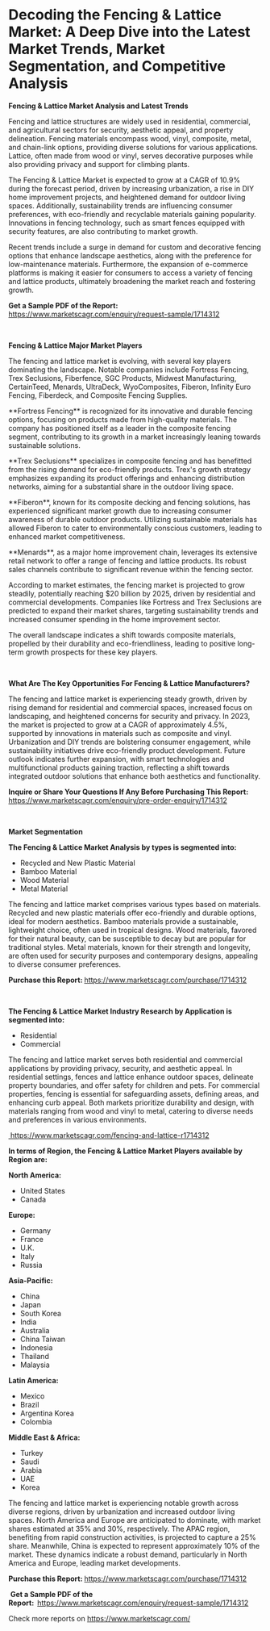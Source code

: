 <p><h1>Decoding the Fencing & Lattice Market: A Deep Dive into the Latest Market Trends, Market Segmentation, and Competitive Analysis</h1></p><p><strong>Fencing & Lattice Market Analysis and Latest Trends</strong></p>
<p><p>Fencing and lattice structures are widely used in residential, commercial, and agricultural sectors for security, aesthetic appeal, and property delineation. Fencing materials encompass wood, vinyl, composite, metal, and chain-link options, providing diverse solutions for various applications. Lattice, often made from wood or vinyl, serves decorative purposes while also providing privacy and support for climbing plants.</p><p>The Fencing & Lattice Market is expected to grow at a CAGR of 10.9% during the forecast period, driven by increasing urbanization, a rise in DIY home improvement projects, and heightened demand for outdoor living spaces. Additionally, sustainability trends are influencing consumer preferences, with eco-friendly and recyclable materials gaining popularity. Innovations in fencing technology, such as smart fences equipped with security features, are also contributing to market growth. </p><p>Recent trends include a surge in demand for custom and decorative fencing options that enhance landscape aesthetics, along with the preference for low-maintenance materials. Furthermore, the expansion of e-commerce platforms is making it easier for consumers to access a variety of fencing and lattice products, ultimately broadening the market reach and fostering growth.</p></p>
<p><strong>Get a Sample PDF of the Report:&nbsp;</strong> <a href="https://www.marketscagr.com/enquiry/request-sample/1714312?utm_campaign=3224&utm_medium=2&utm_source=Github&utm_content=ia&utm_term=28032025&utm_id=fencing-lattice">https://www.marketscagr.com/enquiry/request-sample/1714312</a></p>
<p>&nbsp;</p>
<p><strong>Fencing & Lattice Major Market Players</strong></p>
<p><p>The fencing and lattice market is evolving, with several key players dominating the landscape. Notable companies include Fortress Fencing, Trex Seclusions, Fiberfence, SGC Products, Midwest Manufacturing, CertainTeed, Menards, UltraDeck, WyoComposites, Fiberon, Infinity Euro Fencing, Fiberdeck, and Composite Fencing Supplies.</p><p>**Fortress Fencing** is recognized for its innovative and durable fencing options, focusing on products made from high-quality materials. The company has positioned itself as a leader in the composite fencing segment, contributing to its growth in a market increasingly leaning towards sustainable solutions. </p><p>**Trex Seclusions** specializes in composite fencing and has benefitted from the rising demand for eco-friendly products. Trex's growth strategy emphasizes expanding its product offerings and enhancing distribution networks, aiming for a substantial share in the outdoor living space.</p><p>**Fiberon**, known for its composite decking and fencing solutions, has experienced significant market growth due to increasing consumer awareness of durable outdoor products. Utilizing sustainable materials has allowed Fiberon to cater to environmentally conscious customers, leading to enhanced market competitiveness.</p><p>**Menards**, as a major home improvement chain, leverages its extensive retail network to offer a range of fencing and lattice products. Its robust sales channels contribute to significant revenue within the fencing sector.</p><p>According to market estimates, the fencing market is projected to grow steadily, potentially reaching $20 billion by 2025, driven by residential and commercial developments. Companies like Fortress and Trex Seclusions are predicted to expand their market shares, targeting sustainability trends and increased consumer spending in the home improvement sector.</p><p>The overall landscape indicates a shift towards composite materials, propelled by their durability and eco-friendliness, leading to positive long-term growth prospects for these key players.</p></p>
<p>&nbsp;</p>
<p><strong>What Are The Key Opportunities For Fencing & Lattice Manufacturers?</strong></p>
<p><p>The fencing and lattice market is experiencing steady growth, driven by rising demand for residential and commercial spaces, increased focus on landscaping, and heightened concerns for security and privacy. In 2023, the market is projected to grow at a CAGR of approximately 4.5%, supported by innovations in materials such as composite and vinyl. Urbanization and DIY trends are bolstering consumer engagement, while sustainability initiatives drive eco-friendly product development. Future outlook indicates further expansion, with smart technologies and multifunctional products gaining traction, reflecting a shift towards integrated outdoor solutions that enhance both aesthetics and functionality.</p></p>
<p><strong>Inquire or Share Your Questions If Any Before Purchasing This Report:</strong> <a href="https://www.marketscagr.com/enquiry/pre-order-enquiry/1714312?utm_campaign=3224&utm_medium=2&utm_source=Github&utm_content=ia&utm_term=28032025&utm_id=fencing-lattice">https://www.marketscagr.com/enquiry/pre-order-enquiry/1714312</a></p>
<p>&nbsp;</p>
<p><strong>Market Segmentation</strong></p>
<p><strong>The Fencing & Lattice Market Analysis by types is segmented into:</strong></p>
<p><ul><li>Recycled and New Plastic Material</li><li>Bamboo Material</li><li>Wood Material</li><li>Metal Material</li></ul></p>
<p><p>The fencing and lattice market comprises various types based on materials. Recycled and new plastic materials offer eco-friendly and durable options, ideal for modern aesthetics. Bamboo materials provide a sustainable, lightweight choice, often used in tropical designs. Wood materials, favored for their natural beauty, can be susceptible to decay but are popular for traditional styles. Metal materials, known for their strength and longevity, are often used for security purposes and contemporary designs, appealing to diverse consumer preferences.</p></p>
<p><strong>Purchase this Report:&nbsp;</strong><a href="https://www.marketscagr.com/purchase/1714312?utm_campaign=3224&utm_medium=2&utm_source=Github&utm_content=ia&utm_term=28032025&utm_id=fencing-lattice">https://www.marketscagr.com/purchase/1714312</a></p>
<p>&nbsp;</p>
<p><strong>The Fencing & Lattice Market Industry Research by Application is segmented into:</strong></p>
<p><ul><li>Residential</li><li>Commercial</li></ul></p>
<p><p>The fencing and lattice market serves both residential and commercial applications by providing privacy, security, and aesthetic appeal. In residential settings, fences and lattice enhance outdoor spaces, delineate property boundaries, and offer safety for children and pets. For commercial properties, fencing is essential for safeguarding assets, defining areas, and enhancing curb appeal. Both markets prioritize durability and design, with materials ranging from wood and vinyl to metal, catering to diverse needs and preferences in various environments.</p></p>
<p><a href="https://www.marketscagr.com/fencing-and-lattice-r1714312?utm_campaign=3224&utm_medium=2&utm_source=Github&utm_content=ia&utm_term=28032025&utm_id=fencing-lattice">&nbsp;https://www.marketscagr.com/fencing-and-lattice-r1714312</a></p>
<p><strong>In terms of Region, the Fencing & Lattice Market Players available by Region are:</strong></p>
<p>
    <p> <strong> North America: </strong>
        <ul>
            <li>United States</li>
            <li>Canada</li>
        </ul>
        </p> 
    <p> <strong> Europe: </strong>
        <ul>
            <li>Germany</li>
            <li>France</li>
            <li>U.K.</li>
            <li>Italy</li>
            <li>Russia</li>
        </ul>
        </p> 
    <p> <strong> Asia-Pacific: </strong>
        <ul>
            <li>China</li>
            <li>Japan</li>
            <li>South Korea</li>
            <li>India</li>
            <li>Australia</li>
            <li>China Taiwan</li>
            <li>Indonesia</li>
            <li>Thailand</li>
            <li>Malaysia</li>
        </ul>
        </p> 
    <p> <strong> Latin America: </strong>
        <ul>
            <li>Mexico</li>
            <li>Brazil</li>
            <li>Argentina Korea</li>
            <li>Colombia</li>
        </ul>
        </p> 
    <p> <strong> Middle East & Africa: </strong>
        <ul>
            <li>Turkey</li>
            <li>Saudi</li>
            <li>Arabia</li>
            <li>UAE</li>
            <li>Korea</li>
        </ul>
    </p>
    </p>
<p><p>The fencing and lattice market is experiencing notable growth across diverse regions, driven by urbanization and increased outdoor living spaces. North America and Europe are anticipated to dominate, with market shares estimated at 35% and 30%, respectively. The APAC region, benefiting from rapid construction activities, is projected to capture a 25% share. Meanwhile, China is expected to represent approximately 10% of the market. These dynamics indicate a robust demand, particularly in North America and Europe, leading market developments.</p></p>
<p><strong>Purchase this Report: </strong><a href="https://www.marketscagr.com/purchase/1714312?utm_campaign=3224&utm_medium=2&utm_source=Github&utm_content=ia&utm_term=28032025&utm_id=fencing-lattice">https://www.marketscagr.com/purchase/1714312</a></p>
<p>&nbsp;<strong>Get a Sample PDF of the Report:&nbsp;&nbsp;</strong><a href="https://www.marketscagr.com/enquiry/request-sample/1714312?utm_campaign=3224&utm_medium=2&utm_source=Github&utm_content=ia&utm_term=28032025&utm_id=fencing-lattice">https://www.marketscagr.com/enquiry/request-sample/1714312</a></p>
<p><strong></strong></p>
<p>Check more reports on <a href="https://www.marketscagr.com/?utm_campaign=3224&utm_medium=2&utm_source=Github&utm_content=ia&utm_term=28032025&utm_id=fencing-lattice">https://www.marketscagr.com/</a></p>